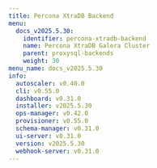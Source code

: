 ```yaml
---
title: Percona XtraDB Backend
menu:
  docs_v2025.5.30:
    identifier: percona-xtradb-backend
    name: Percona XtraDB Galera Cluster
    parent: proxysql-backends
    weight: 30
menu_name: docs_v2025.5.30
info:
  autoscaler: v0.40.0
  cli: v0.55.0
  dashboard: v0.31.0
  installer: v2025.5.30
  ops-manager: v0.42.0
  provisioner: v0.55.0
  schema-manager: v0.31.0
  ui-server: v0.31.0
  version: v2025.5.30
  webhook-server: v0.31.0
---
```


